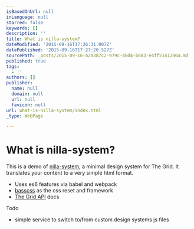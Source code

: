 ```yaml
---
isBasedOnUrl: null
inLanguage: null
starred: false
keywords: []
description: ''
title: What is nilla-system?
dateModified: '2015-09-16T17:26:31.007Z'
datePublished: '2015-09-16T17:27:20.527Z'
sourcePath: _posts/2015-09-16-a2a387c2-979c-40d4-b883-e4ff5141286a.md
published: true
tags:
  - ''
authors: []
publisher:
  name: null
  domain: null
  url: null
  favicon: null
url: what-is-nilla-system/index.html
_type: WebPage

---
```

# What is nilla-system?

This is a demo of [nilla-system][0], a minimal design system for The Grid. It translates your content to a very simple html format.

* Uses es6 features via babel and webpack
* [basscss][1] as the css reset and framework
* [The Grid API][2] docs

Todo

* simple service to switch to/from custom design systems js files



[0]: https://github.com/forresto/nilla-system
[1]: http://www.basscss.com/
[2]: https://developer.thegrid.io/
